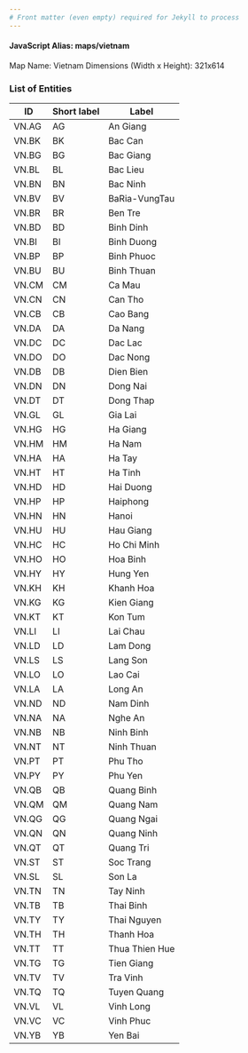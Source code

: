 ```yaml
---
# Front matter (even empty) required for Jekyll to process
---
```


#### JavaScript Alias: maps/vietnam

Map Name: Vietnam
Dimensions (Width x Height): 321x614





### List of Entities

ID | Short label | Label
---|---|---|
VN.AG|AG|An Giang
VN.BK|BK|Bac Can
VN.BG|BG|Bac Giang
VN.BL|BL|Bac Lieu
VN.BN|BN|Bac Ninh
VN.BV|BV|BaRia-VungTau
VN.BR|BR|Ben Tre
VN.BD|BD|Binh Dinh
VN.BI|BI|Binh Duong
VN.BP|BP|Binh Phuoc
VN.BU|BU|Binh Thuan
VN.CM|CM|Ca Mau
VN.CN|CN|Can Tho
VN.CB|CB|Cao Bang
VN.DA|DA|Da Nang
VN.DC|DC|Dac Lac
VN.DO|DO|Dac Nong
VN.DB|DB|Dien Bien
VN.DN|DN|Dong Nai
VN.DT|DT|Dong Thap
VN.GL|GL|Gia Lai
VN.HG|HG|Ha Giang
VN.HM|HM|Ha Nam
VN.HA|HA|Ha Tay
VN.HT|HT|Ha Tinh
VN.HD|HD|Hai Duong
VN.HP|HP|Haiphong
VN.HN|HN|Hanoi
VN.HU|HU|Hau Giang
VN.HC|HC|Ho Chi Minh
VN.HO|HO|Hoa Binh
VN.HY|HY|Hung Yen
VN.KH|KH|Khanh Hoa
VN.KG|KG|Kien Giang
VN.KT|KT|Kon Tum
VN.LI|LI|Lai Chau
VN.LD|LD|Lam Dong
VN.LS|LS|Lang Son
VN.LO|LO|Lao Cai
VN.LA|LA|Long An
VN.ND|ND|Nam Dinh
VN.NA|NA|Nghe An
VN.NB|NB|Ninh Binh
VN.NT|NT|Ninh Thuan
VN.PT|PT|Phu Tho
VN.PY|PY|Phu Yen
VN.QB|QB|Quang Binh
VN.QM|QM|Quang Nam
VN.QG|QG|Quang Ngai
VN.QN|QN|Quang Ninh
VN.QT|QT|Quang Tri
VN.ST|ST|Soc Trang
VN.SL|SL|Son La
VN.TN|TN|Tay Ninh
VN.TB|TB|Thai Binh
VN.TY|TY|Thai Nguyen
VN.TH|TH|Thanh Hoa
VN.TT|TT|Thua Thien Hue
VN.TG|TG|Tien Giang
VN.TV|TV|Tra Vinh
VN.TQ|TQ|Tuyen Quang
VN.VL|VL|Vinh Long
VN.VC|VC|Vinh Phuc
VN.YB|YB|Yen Bai

